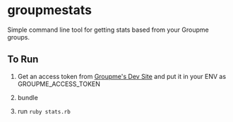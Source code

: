 # groupmestats
Simple command line tool for getting stats based from your Groupme groups.

## To Run

1) Get an access token from [Groupme's Dev Site](https://dev.groupme.com/session/new) and put it in your ENV as GROUPME_ACCESS_TOKEN

2) bundle

3) run ```ruby stats.rb```
